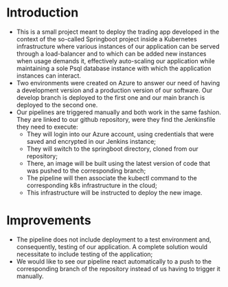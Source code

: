 # Introduction
- This is a small project meant to deploy the trading app developed in the context of the so-called Springboot project
  inside a Kubernetes infrastructure where various instances of our application can be served through a load-balancer and to
  which can be added new instances when usage demands it, effectively auto-scaling our application while maintaining a
  sole Psql database instance with which the application instances can interact.
- Two environments were created on Azure to answer our need of having a development version and a production version of
  our software. Our develop branch is deployed to the first one and our main branch is deployed to the second one.
- Our pipelines are triggered manually and both work in the same fashion. They are linked to our github repository,
  were they find the Jenkinsfile they need to execute:
  - They will login into our Azure account, using credentials that were saved and encrypted in our Jenkins instance;
  - They will switch to the springboot directory, cloned from our repository;
  - There, an image will be built using the latest version of code that was pushed to the corresponding branch;
  - The pipeline will then associate the kubectl command to the corresponding k8s infrastructure in the cloud;
  - This infrastructure will be instructed to deploy the new image.

# Improvements
- The pipeline does not include deployment to a test environment and, consequently, testing of our application. A
  complete solution would necessitate to include testing of the application;
- We would like to see our pipeline react automatically to a push to the corresponding branch of the repository instead
  of us having to trigger it manually.
